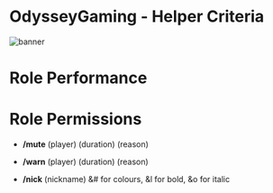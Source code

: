 # OdysseyGaming - Helper Criteria 
![banner](https://cdn.discordapp.com/attachments/296281857232732161/923334275242283079/unknown.png)
# Role Performance




# Role Permissions

- **/mute** (player) (duration) (reason)

- **/warn** (player) (duration) (reason)

- **/nick** (nickname) &# for colours, &l for bold, &o for italic

